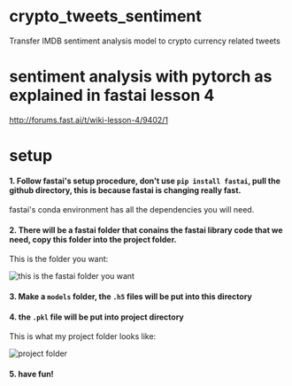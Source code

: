# crypto_tweets_sentiment
Transfer IMDB sentiment analysis model to crypto currency related tweets

# sentiment analysis with pytorch as explained in fastai lesson 4

http://forums.fast.ai/t/wiki-lesson-4/9402/1

# setup

#### 1. Follow fastai's setup procedure, don't use `pip install fastai`, pull the github directory, this is because fastai is changing really fast.

fastai's conda environment has all the dependencies you will need.

#### 2. There will be a fastai folder that conains the fastai library code that we need, copy this folder into the project folder.

This is the folder you want:

![this is the fastai folder you want](https://github.com/mingrui/crypto_tweets_sentiment/raw/master/copy_fastai.png)

#### 3. Make a `models` folder, the `.h5` files will be put into this directory

#### 4. the `.pkl` file will be put into project directory

This is what my project folder looks like:

![project folder](https://github.com/mingrui/crypto_tweets_sentiment/raw/master/dir.png)

#### 5. have fun!
